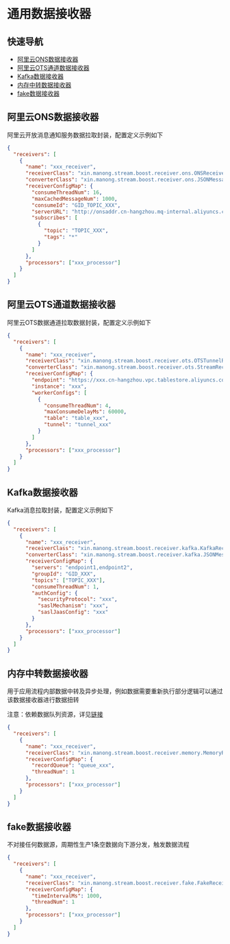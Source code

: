 # 通用数据接收器

## 快速导航
* [阿里云ONS数据接收器](https://github.com/frankcl/stream/blob/main/stream-receiver/README.md#%E9%98%BF%E9%87%8C%E4%BA%91ons%E6%95%B0%E6%8D%AE%E6%8E%A5%E6%94%B6%E5%99%A8)
* [阿里云OTS通道数据接收器](https://github.com/frankcl/stream/blob/main/stream-receiver/README.md#%E9%98%BF%E9%87%8C%E4%BA%91ots%E9%80%9A%E9%81%93%E6%95%B0%E6%8D%AE%E6%8E%A5%E6%94%B6%E5%99%A8)
* [Kafka数据接收器](https://github.com/frankcl/stream/blob/main/stream-receiver/README.md#kafka%E6%95%B0%E6%8D%AE%E6%8E%A5%E6%94%B6%E5%99%A8)
* [内存中转数据接收器](https://github.com/frankcl/stream/blob/main/stream-receiver/README.md#%E5%86%85%E5%AD%98%E4%B8%AD%E8%BD%AC%E6%95%B0%E6%8D%AE%E6%8E%A5%E6%94%B6%E5%99%A8)
* [fake数据接收器](https://github.com/frankcl/stream/blob/main/stream-receiver/README.md#fake%E6%95%B0%E6%8D%AE%E6%8E%A5%E6%94%B6%E5%99%A8)

## 阿里云ONS数据接收器
阿里云开放消息通知服务数据拉取封装，配置定义示例如下
```json
{
  "receivers": [
    {
      "name": "xxx_receiver",                                                             //数据接收器名称
      "receiverClass": "xin.manong.stream.boost.receiver.ons.ONSReceiver",                //ONSReceiver全限定类名
      "converterClass": "xin.manong.stream.boost.receiver.ons.JSONMessageConverter",      //JSON消息转换器全限定类名
      "receiverConfigMap": {                                                              //数据接收器配置信息
        "consumeThreadNum": 16,                                                           //消费线程数，默认为1
        "maxCachedMessageNum": 1000,                                                      //最大缓存记录数，默认1000
        "consumeId": "GID_TOPIC_XXX",                                                     //consumer id
        "serverURL": "http://onsaddr.cn-hangzhou.mq-internal.aliyuncs.com:8080",          //endpoint
        "subscribes": [                                                                   //订阅列表
          {
            "topic": "TOPIC_XXX",                                                         //订阅topic
            "tags": "*"                                                                   //订阅tags
          }
        ]
      },
      "processors": ["xxx_processor"]                                                     //分发插件列表
    }
  ]
}
```

## 阿里云OTS通道数据接收器
阿里云OTS数据通道拉取数据封装，配置定义示例如下
```json
{
  "receivers": [
    {
      "name": "xxx_receiver",                                                             //数据接收器名称
      "receiverClass": "xin.manong.stream.boost.receiver.ots.OTSTunnelReceiver",          //OTS通道数据接收器全限定类名
      "converterClass": "xin.manong.stream.boost.receiver.ots.StreamRecordConverter",     //OTS数据转化器全限定类名
      "receiverConfigMap": {                                                              //数据接收器配置信息
        "endpoint": "https://xxx.cn-hangzhou.vpc.tablestore.aliyuncs.com",                //OTS endpoint
        "instance": "xxx",                                                                //OTS实例
        "workerConfigs": [                                                                //OTS数据通道配置信息
          {
            "consumeThreadNum": 4,                                                        //拉取线程数，默认为1
            "maxConsumeDelayMs": 60000,                                                   //最大消费延迟，达到最大延迟触发报警
            "table": "table_xxx",                                                         //OTS数据表名
            "tunnel": "tunnel_xxx"                                                        //OTS数据通道名
          }
        ]
      },
      "processors": ["xxx_processor"]                                                     //分发插件列表
    }
  ]
}
```

## Kafka数据接收器
Kafka消息拉取封装，配置定义示例如下
```json
{
  "receivers": [
    {
      "name": "xxx_receiver",                                                             //数据接收器名称
      "receiverClass": "xin.manong.stream.boost.receiver.kafka.KafkaReceiver",            //kafka数据接收器全限定类名
      "converterClass": "xin.manong.stream.boost.receiver.kafka.JSONMessageConverter",    //JSON数据转化器全限定类名
      "receiverConfigMap": {                                                              //数据接收器配置信息
        "servers": "endpoint1,endpoint2",                                                 //kafka endpoint
        "groupId": "GID_XXX",                                                             //消费group id
        "topics": ["TOPIC_XXX"],                                                          //订阅topic列表
        "consumeThreadNum": 1,                                                            //消费线程数，默认为1
        "authConfig": {                                                                   //kafka认证配置
          "securityProtocol": "xxx",                                                      //安全协议
          "saslMechanism": "xxx",                                                         //SASL机制
          "saslJaasConfig": "xxx"                                                         //JAAS配置
        }
      },
      "processors": ["xxx_processor"]                                                     //分发插件列表
    }
  ]
}
```

## 内存中转数据接收器
用于应用流程内部数据中转及异步处理，例如数据需要重新执行部分逻辑可以通过该数据接收器进行数据扭转 

注意：依赖数据队列资源，详见[链接](https://github.com/frankcl/stream/blob/main/stream-resource/README.md#%E5%86%85%E5%AD%98%E6%95%B0%E6%8D%AE%E9%98%9F%E5%88%97)
```json
{
  "receivers": [
    {
      "name": "xxx_receiver",                                                             //数据接收器名称
      "receiverClass": "xin.manong.stream.boost.receiver.memory.MemoryReceiver",          //内存数据接收器全限定类名
      "receiverConfigMap": {                                                              //数据接收器配置信息
        "recordQueue": "queue_xxx",                                                       //内存队列resource
        "threadNum": 1                                                                    //处理线程数，默认为1
      },
      "processors": ["xxx_processor"]                                                     //分发插件列表
    }
  ]
}
```

## fake数据接收器
不对接任何数据源，周期性生产1条空数据向下游分发，触发数据流程
```json
{
  "receivers": [
    {
      "name": "xxx_receiver",                                                             //数据接收器名称
      "receiverClass": "xin.manong.stream.boost.receiver.fake.FakeReceiver",              //fake数据接收器全限定类名
      "receiverConfigMap": {                                                              //数据接收器配置信息
        "timeIntervalMs": 1000,                                                           //数据生产周期，单位毫秒
        "threadNum": 1                                                                    //处理线程数，默认为1
      },
      "processors": ["xxx_processor"]                                                     //分发插件列表
    }
  ]
}
```
